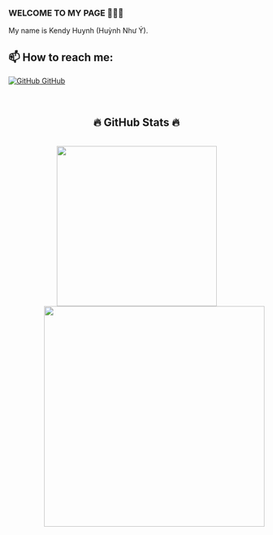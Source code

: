 ### WELCOME TO MY PAGE 👋👋👋
My name is Kendy Huynh (Huỳnh Như Ý). <br>
## 📫 How to reach me: 
 [![GitHub](https://i.stack.imgur.com/tskMh.png) GitHub](https://github.com/KendyHuynh/)


<br>
<h2 align="center">🔥 GitHub Stats 🔥</h2>
<!-- https://github.com/anuraghazra/github-readme-stats -->
<br>
<div align=center>
  <a href="#" title="KendyHuynh">
    <img width="315" align="center" src="https://github-readme-stats.vercel.app/api/top-langs/?username=KendyHuynh&hide=c%23,powershell,Mathematica,Ruby,Objective-C,Objective-C%2b%2b,Cuda&title_color=61dafb&text_color=ffffff&icon_color=61dafb&bg_color=20232a&langs_count=8&layout=compact&border_color=61dafb&hide_border=true" />
  </a>
  <a href="#" title="KendyHuynh">
    <img align="right" width="434" src="https://github-readme-stats.vercel.app/api?username=KendyHuynh&show_icons=true&theme=react&border_color=61dafb&hide_border=true" />
  </a>
</div>


<!-- **KendyHuynh/KendyHuynh** is a ✨ _special_ ✨ repository because its `README.md` (this file) appears on your GitHub profile.

Here are some ideas to get you started:

- 🔭 I’m currently working on ...
- 🌱 I’m currently learning ...
- 👯 I’m looking to collaborate on ...
- 🤔 I’m looking for help with ...
- 💬 Ask me about ...
- 📫 How to reach me: ...
- 😄 Pronouns: ...
- ⚡ Fun fact: ... -->

